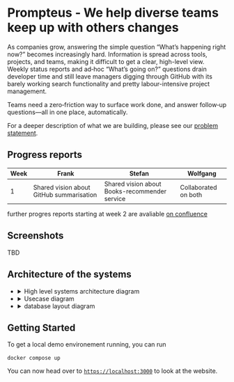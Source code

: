 # Prompteus - We help diverse teams keep up with others changes

As companies grow, answering the simple question “What’s happening right now?” becomes increasingly hard. Information is spread across tools, projects, and teams, making it difficult to get a clear, high-level view. 
Weekly status reports and ad‑hoc “What’s going on?” questions drain developer time and still leave managers digging through GitHub with its barely working search functionality and pretty labour-intensive project management.

Teams need a zero‑friction way to surface work done, and answer follow‑up questions—all in one place, automatically.

For a deeper description of what we are building, please see our [problem statement](docs/PROBLEM_STATEMENT.md).

## Progress reports

| Week | Frank | Stefan | Wolfgang |
|--------|--------|--------|--------|
| 1 | Shared vision about GitHub summarisation | Shared vision about Books-recommender service | Collaborated on both |

further progres reports starting at week 2 are avaliable [on confluence](https://confluence.aet.cit.tum.de/spaces/DO25WR/pages/258581342/Team+Promptheus)

## Screenshots

TBD

## Architecture of the systems

- <details><summary>High level systems architecture diagram</summary>
  
  TODO
  
  </details>
- <details><summary>Usecase diagram</summary
  
  ![the usecases we are optimising for](docs/usecase.png)
  
  </details>
- <details><summary>database layout diagram</summary>
  
  > [!TIP]
  > You can view the DBML diagram interactively here:
  <https://www.dbdiagram.io/d/681e071a5b2fc4582fec9d54>

  ![database layout diagram](docs/dbml_diagram.png)
  
  </details>


## Getting Started

To get a local demo environement running, you can run 
```shell
docker compose up
```

You can now head over to [`https://localhost:3000`](https://localhost:3000) to look at the website.